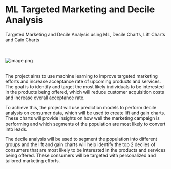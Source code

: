 # ML Targeted Marketing and Decile Analysis
 Targeted Marketing and Decile Analysis using ML, Decile Charts, Lift Charts and Gain Charts

<br><br>![image.png](image/Fig2-lost-art-decile-analysis.jpg)<br><br>

The project aims to use machine learning to improve targeted marketing efforts and increase acceptance rate of upcoming products and services. The goal is to identify and target the most likely individuals to be interested in the products being offered, which will reduce customer acquisition costs and increase overall acceptance rate.


To achieve this, the project will use prediction models to perform decile analysis on consumer data, which will be used to create lift and gain charts. These charts will provide insights on how well the marketing campaign is performing and which segments of the population are most likely to convert into leads.

The decile analysis will be used to segment the population into different groups and the lift and gain charts will help identify the top 2 deciles of consumers that are most likely to be interested in the products and services being offered. These consumers will be targeted with personalized and tailored marketing efforts.
